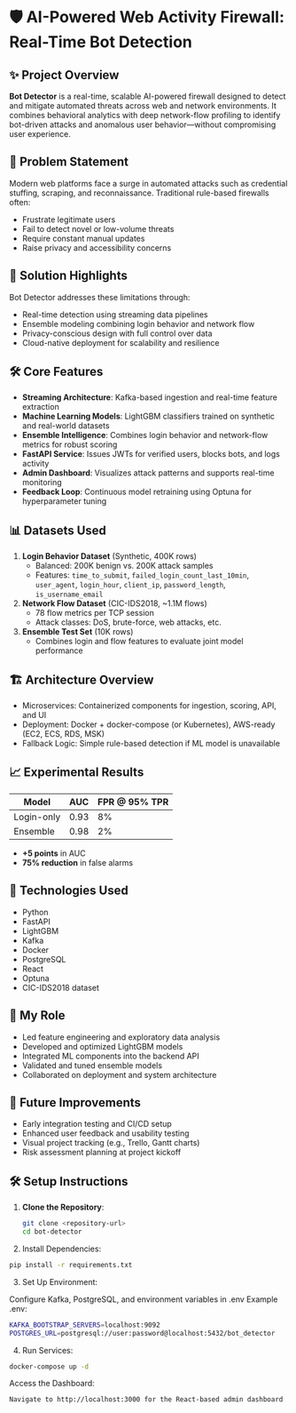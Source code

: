 # 🛡️ AI-Powered Web Activity Firewall: Real-Time Bot Detection 

## ✨ Project Overview
**Bot Detector** is a real-time, scalable AI-powered firewall designed to detect and mitigate automated threats across web and network environments. It combines behavioral analytics with deep network-flow profiling to identify bot-driven attacks and anomalous user behavior—without compromising user experience.

## 🚨 Problem Statement
Modern web platforms face a surge in automated attacks such as credential stuffing, scraping, and reconnaissance. Traditional rule-based firewalls often:
- Frustrate legitimate users
- Fail to detect novel or low-volume threats
- Require constant manual updates
- Raise privacy and accessibility concerns

## 🎯 Solution Highlights
Bot Detector addresses these limitations through:
- Real-time detection using streaming data pipelines
- Ensemble modeling combining login behavior and network flow
- Privacy-conscious design with full control over data
- Cloud-native deployment for scalability and resilience

## 🛠️ Core Features
- **Streaming Architecture**: Kafka-based ingestion and real-time feature extraction
- **Machine Learning Models**: LightGBM classifiers trained on synthetic and real-world datasets
- **Ensemble Intelligence**: Combines login behavior and network-flow metrics for robust scoring
- **FastAPI Service**: Issues JWTs for verified users, blocks bots, and logs activity
- **Admin Dashboard**: Visualizes attack patterns and supports real-time monitoring
- **Feedback Loop**: Continuous model retraining using Optuna for hyperparameter tuning

## 📊 Datasets Used
1. **Login Behavior Dataset** (Synthetic, 400K rows)
   - Balanced: 200K benign vs. 200K attack samples
   - Features: `time_to_submit`, `failed_login_count_last_10min`, `user_agent`, `login_hour`, `client_ip`, `password_length`, `is_username_email`
2. **Network Flow Dataset** (CIC-IDS2018, ~1.1M flows)
   - 78 flow metrics per TCP session
   - Attack classes: DoS, brute-force, web attacks, etc.
3. **Ensemble Test Set** (10K rows)
   - Combines login and flow features to evaluate joint model performance

## 🏗️ Architecture Overview

- Microservices: Containerized components for ingestion, scoring, API, and UI
- Deployment: Docker + docker-compose (or Kubernetes), AWS-ready (EC2, ECS, RDS, MSK)
- Fallback Logic: Simple rule-based detection if ML model is unavailable

## 📈 Experimental Results
| Model       | AUC  | FPR @ 95% TPR |
|-------------|------|---------------|
| Login-only  | 0.93 | 8%            |
| Ensemble    | 0.98 | 2%            |

- **+5 points** in AUC
- **75% reduction** in false alarms

## 🔧 Technologies Used
- Python
- FastAPI
- LightGBM
- Kafka
- Docker
- PostgreSQL
- React
- Optuna
- CIC-IDS2018 dataset

## 👤 My Role
- Led feature engineering and exploratory data analysis
- Developed and optimized LightGBM models
- Integrated ML components into the backend API
- Validated and tuned ensemble models
- Collaborated on deployment and system architecture

## 🚀 Future Improvements
- Early integration testing and CI/CD setup
- Enhanced user feedback and usability testing
- Visual project tracking (e.g., Trello, Gantt charts)
- Risk assessment planning at project kickoff

## 🛠️ Setup Instructions
1. **Clone the Repository**:
   ```bash
   git clone <repository-url>
   cd bot-detector
   
2. Install Dependencies:

```bash
pip install -r requirements.txt
```

3. Set Up Environment:

Configure Kafka, PostgreSQL, and environment variables in .env
Example .env:
```bash
KAFKA_BOOTSTRAP_SERVERS=localhost:9092
POSTGRES_URL=postgresql://user:password@localhost:5432/bot_detector
```


4. Run Services:
```bash
docker-compose up -d
```
Access the Dashboard:

```bash
Navigate to http://localhost:3000 for the React-based admin dashboard
```
